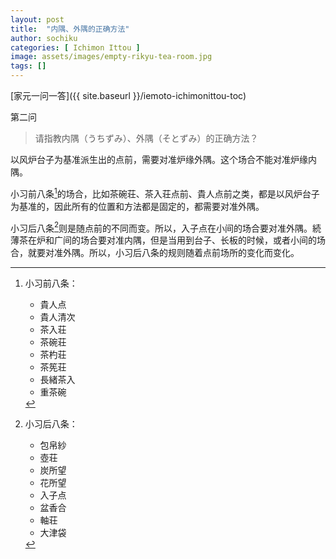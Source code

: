 ```yaml
---
layout: post
title:  "内隅、外隅的正确方法"
author: sochiku
categories: [ Ichimon Ittou ]
image: assets/images/empty-rikyu-tea-room.jpg
tags: []
---
```


[家元一问一答]({{ site.baseurl }}/iemoto-ichimonittou-toc)

第二问

> 请指教内隅（うちずみ）、外隅（そとずみ）的正确方法？

以风炉台子为基准派生出的点前，需要对准炉缘外隅。这个场合不能对准炉缘内隅。

小习前八条[^1]的场合，比如茶碗荘、茶入荘点前、貴人点前之类，都是以风炉台子为基准的，因此所有的位置和方法都是固定的，都需要对准外隅。

小习后八条[^2]则是随点前的不同而变。所以，入子点在小间的场合要对准外隅。続薄茶在炉和广间的场合要对准内隅，但是当用到台子、长板的时候，或者小间的场合，就要对准外隅。所以，小习后八条的规则随着点前场所的变化而变化。

[^1]: 小习前八条：
    + 貴人点
    + 貴人清次
    + 茶入荘
    + 茶碗荘
    + 茶杓荘
    + 茶筅荘
    + 長緒茶入
    + 重茶碗

[^2]: 小习后八条：
    + 包帛紗
    + 壺荘
    + 炭所望
    + 花所望
    + 入子点
    + 盆香合
    + 軸荘
    + 大津袋

